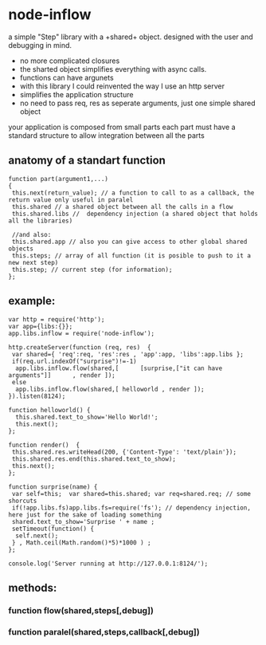 # node-inflow
  a simple "Step" library with a +shared+ object.
  designed with the user and debugging in mind.

* no more complicated closures
* the sharted object simplifies everything with async calls.
* functions can have argunets
* with this library I could reinvented the way I use an http server
* simplifies the application structure
* no need to pass req, res as seperate arguments, just one simple shared object
 

your application is composed from small parts
each part must have a standard structure to allow integration between all the parts

## anatomy of a standart function
    function part(argument1,...)
    {
     this.next(return_value); // a function to call to as a callback, the return value only useful in paralel
     this.shared // a shared object between all the calls in a flow
     this.shared.libs //  dependency injection (a shared object that holds all the libraries)
     
     //and also:
     this.shared.app // also you can give access to other global shared objects
     this.steps; // array of all function (it is posible to push to it a new next step)
     this.step; // current step (for information);
    };


## example:
    var http = require('http');
    var app={libs:{}};
    app.libs.inflow = require('node-inflow');
    
    http.createServer(function (req, res)  {
     var shared={ 'req':req, 'res':res , 'app':app, 'libs':app.libs };
     if(req.url.indexOf("surprise")!=-1)
      app.libs.inflow.flow(shared,[      [surprise,["it can have arguments"]]      , render ]);
     else
      app.libs.inflow.flow(shared,[ helloworld , render ]);
    }).listen(8124);
    
    function helloworld() {
      this.shared.text_to_show='Hello World!';
      this.next();
    };
    
    function render()  {
     this.shared.res.writeHead(200, {'Content-Type': 'text/plain'});
     this.shared.res.end(this.shared.text_to_show);     
     this.next();
    };
    
    function surprise(name) {
     var self=this;  var shared=this.shared; var req=shared.req; // some shorcuts
     if(!app.libs.fs)app.libs.fs=require('fs'); // dependency injection, here just for the sake of loading something
     shared.text_to_show='Surprise ' + name ;
     setTimeout(function() {
      self.next();
     } , Math.ceil(Math.random()*5)*1000 ) ;
    };
        
    console.log('Server running at http://127.0.0.1:8124/');

## methods:

###  function flow(shared,steps[,debug])
 
###  function paralel(shared,steps,callback[,debug])

